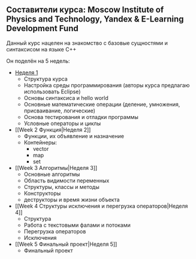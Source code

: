 ## Составители курса: Moscow Institute of Physics and Technology, Yandex & E-Learning Development Fund

Данный курс нацелен на знакомство с базовые сущностями и синтаксисом на языке С++

Он поделён на 5 недель:
- [Неделя 1](Week%1/Week%1%Basics.md)
	- Структура курса
	- Настройка среды программирования (авторы курса предлагаю использовать Eclipse)
	- Основы синтаксиса и hello world
	- Основные математические операции (деление, умножения, присваивание, логические)
	- Основа тестирования и отладки программы
	- Условные операторы и циклы
- [[Week 2 Функция|Неделя 2]]
	- Функции, их объявление и назначение
	- Контейнеры:
		- vector
		- map
		- set
- [[Week 3 Алгоритмы|Неделя 3]]
	- Основные алгоритмы
	- Область видимости переменных
	- Структуры, классы и методы
	- Конструкторы
	- деструкторы и время жизни объекта
- [[Week 4 Структуры исключения и перегрузка операторов|Неделя 4]]
	- Структура
	- Работа с текстовыми фалами и потоками
	- Перегрузка операторов
	- Исключения
- [[Week 5 Финальный проект|Неделя 5]]
	- Финальный проект
